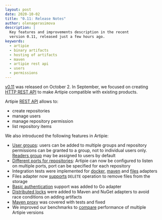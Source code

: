```yaml
---
layout: post
date: 2020-10-02
title: "0.11: Release Notes"
author: olenagerasimova
description: |
  Key features and improvements description in the recent
  version 0.11, released just a few hours ago.
keywords:
  - artipie
  - binary artifacts
  - hosting of artifacts
  - maven
  - artipie rest api
  - users
  - permissions
---
```


[v0.11](https://github.com/artipie/artipie/releases/tag/0.10) was released on October 2. In September, we focused 
on creating [HTTP REST API](https://github.com/artipie/artipie/issues/575) to make Artipie compatible 
with existing products.

Artipie [REST API](https://github.com/artipie/artipie/blob/master/REST_API.md) allows to:
- create repositories
- manage users
- manage repository permission
- list repository items

We also introduced the following features in Artipie:
- [User groups](https://github.com/artipie/artipie/issues/573): users can be added to multiple groups 
and repository permissions can be granted to a group, not to individual users only. [Readers group](https://github.com/artipie/artipie/issues/572) 
may be assigned to users by default
- [Different ports for repositories](https://github.com/artipie/artipie/issues/570): Artipie can now be 
configured to listen on multiple ports, port can be specified for each repository
- Integration tests were implemented for [docker](https://github.com/artipie/artipie/issues/449), 
[maven](https://github.com/artipie/artipie/issues/535) 
and [files](https://github.com/artipie/artipie/issues/603) adapters 
- Files adapter now [supports](https://github.com/artipie/files-adapter/issues/15) `DELETE` operation to remove files from the storage
- [Basic authentication](https://github.com/artipie/go-adapter/issues/62) support was added to Go adapter
- [Distributed locks](https://github.com/artipie/asto/issues/214) were added to Maven and NuGet adapters to avoid race conditions on adding artifacts
- [Maven proxy](https://github.com/artipie/maven-adapter/issues/197) was covered with tests and fixed
- We improved our benchmarks to [compare](https://artipie.github.io/artipie/benchmarks/index.html) performance of multiple Artipie versions